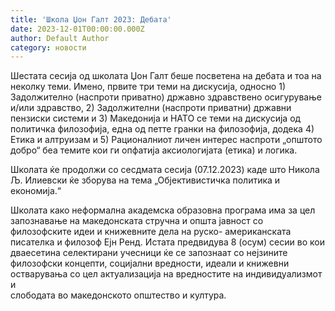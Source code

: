 ```yaml
---
title: 'Школа Џон Галт 2023: Дебата'
date: 2023-12-01T00:00:00.000Z
author: Default Author
category: новости
---
```


Шестата сесија од школата Џон Галт беше посветена на дебата и тоа на неколку теми. Имено, првите три теми на дискусија, односно 1) Задолжително (наспроти приватно) државно здравствено осигурување и/или здравство, 2) Задолжителни (наспроти приватни) државни пензиски системи и 3) Македонија и НАТО се теми на дискусија од политичка филозофија, една од петте гранки на филозофија, додека 4) Етика и алтруизам и 5) Рационалниот личен интерес наспроти „општото добро“ беа темите кои ги опфатија аксиологијата (етика) и логика.

Школата ќе продолжи со сесдмата сесија (07.12.2023) каде што Никола Љ. Илиевски ќе зборува на тема „Објективистичка политика и економија.“

Школата како неформална академска образовна програма има за цел запознавање на македонската стручна и општа јавност со филозофските идеи и книжевните дела на руско- американската писателка и филозоф Eјн Ренд. Истата предвидува 8 (осум) сесии во кои дваесетина селектирани учесници ќе се запознаат со нејзините филозофски концепти, социјални вредности, идеали и книжевни остварувања со цел актуализација на вредностите на индивидуализмот и  
слободата во македонското општество и култура.
